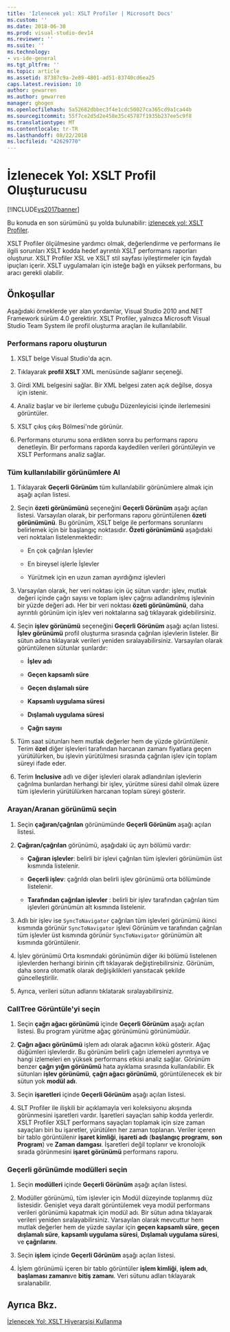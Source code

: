 ```yaml
---
title: 'İzlenecek yol: XSLT Profiler | Microsoft Docs'
ms.custom: ''
ms.date: 2018-06-30
ms.prod: visual-studio-dev14
ms.reviewer: ''
ms.suite: ''
ms.technology:
- vs-ide-general
ms.tgt_pltfrm: ''
ms.topic: article
ms.assetid: 87387c9a-2e89-4801-ad51-83740cd6ea25
caps.latest.revision: 10
author: gewarren
ms.author: gewarren
manager: ghogen
ms.openlocfilehash: 5a52682dbbec3f4e1cdc50027ca365cd9a1ca44b
ms.sourcegitcommit: 55f7ce2d5d2e458e35c45787f1935b237ee5c9f8
ms.translationtype: MT
ms.contentlocale: tr-TR
ms.lasthandoff: 08/22/2018
ms.locfileid: "42629770"
---
```

# <a name="walkthrough-xslt-profiler"></a>İzlenecek Yol: XSLT Profil Oluşturucusu
[!INCLUDE[vs2017banner](../includes/vs2017banner.md)]

Bu konuda en son sürümünü şu yolda bulunabilir: [izlenecek yol: XSLT Profiler](https://docs.microsoft.com/visualstudio/xml-tools/walkthrough-xslt-profiler).  
  
  
XSLT Profiler ölçülmesine yardımcı olmak, değerlendirme ve performans ile ilgili sorunları XSLT kodda hedef ayrıntılı XSLT performans raporları oluşturur. XSLT Profiler XSL ve XSLT stil sayfası iyileştirmeler için faydalı ipuçları içerir. XSLT uygulamaları için isteğe bağlı en yüksek performans, bu aracı gerekli olabilir.  
  
## <a name="prerequisites"></a>Önkoşullar  
 Aşağıdaki örneklerde yer alan yordamlar, Visual Studio 2010 and.NET Framework sürüm 4.0 gerektirir. XSLT Profiler, yalnızca Microsoft Visual Studio Team System ile profil oluşturma araçları ile kullanılabilir.  
  
### <a name="create-the-performance-report"></a>Performans raporu oluşturun  
  
1.  XSLT belge Visual Studio'da açın.  
  
2.  Tıklayarak **profil XSLT** XML menüsünde sağlanır seçeneği.  
  
3.  Girdi XML belgesini sağlar. Bir XML belgesi zaten açık değilse, dosya için istenir.  
  
4.  Analiz başlar ve bir ilerleme çubuğu Düzenleyicisi içinde ilerlemesini görüntüler.  
  
5.  XSLT çıkış çıkış Bölmesi'nde görünür.  
  
6.  Performans oturumu sona erdikten sonra bu performans raporu denetleyin. Bir performans raporda kaydedilen verileri görüntüleyin ve XSLT Performans analiz sağlar.  
  
### <a name="get-all-the-available-views"></a>Tüm kullanılabilir görünümlere Al  
  
1.  Tıklayarak **Geçerli Görünüm** tüm kullanılabilir görünümlere almak için aşağı açılan listesi.  
  
2.  Seçin **özeti görünümünü** seçeneğini **Geçerli Görünüm** aşağı açılan listesi. Varsayılan olarak, bir performans raporu görüntülenen **özeti görünümünü**. Bu görünüm, XSLT belge ile performans sorunlarını belirlemek için bir başlangıç noktasıdır. **Özeti görünümünü** aşağıdaki veri noktaları listelenmektedir:  
  
    -   En çok çağrılan İşlevler  
  
    -   En bireysel işlerle İşlevler  
  
    -   Yürütmek için en uzun zaman ayırdığınız işlevleri  
  
3.  Varsayılan olarak, her veri noktası için üç sütun vardır: işlev, mutlak değeri içinde çağrı sayısı ve toplam işlev çağrısı adlandırılmış işlevinin bir yüzde değeri adı. Her bir veri noktası **özeti görünümünü**, daha ayrıntılı görünüm için işlev veri noktalarına sağ tıklayarak gidebilirsiniz.  
  
4.  Seçin **işlev görünümü** seçeneğini **Geçerli Görünüm** aşağı açılan listesi. **İşlev görünümü** profil oluşturma sırasında çağrılan işlevlerin listeler. Bir sütun adına tıklayarak verileri yeniden sıralayabilirsiniz. Varsayılan olarak görüntülenen sütunlar şunlardır:  
  
    -   **İşlev adı**  
  
    -   **Geçen kapsamlı süre**  
  
    -   **Geçen dışlamalı süre**  
  
    -   **Kapsamlı uygulama süresi**  
  
    -   **Dışlamalı uygulama süresi**  
  
    -   **Çağrı sayısı**  
  
5.  Tüm saat sütunları hem mutlak değerler hem de yüzde görüntülenir. Terim **özel** diğer işlevleri tarafından harcanan zamanı fiyatlara geçen yürütülürken, bu işlevin yürütülmesi sırasında çağrılan işlev için toplam süreyi ifade eder.  
  
6.  Terim **Inclusive** adlı ve diğer işlevleri olarak adlandırılan işlevlerin çağrılma bunlardan herhangi bir işlev, yürütme süresi dahil olmak üzere tüm işlevlerin yürütülürken harcanan toplam süreyi gösterir.  
  
### <a name="select-callercallee-view"></a>Arayan/Aranan görünümü seçin  
  
1.  Seçin **çağıran/çağrılan** görünümünde **Geçerli Görünüm** aşağı açılan listesi.  
  
2.  **Çağıran/çağrılan** görünümü, aşağıdaki üç ayrı bölümü vardır:  
  
    -   **Çağıran işlevler**: belirli bir işlevi çağrılan tüm işlevleri görünümün üst kısmında listelenir.  
  
    -   **Geçerli işlev**: çağrıldı olan belirli işlev görünümü orta bölümünde listelenir.  
  
    -   **Tarafından çağrılan işlevler** : belirli bir işlev tarafından çağrılan tüm işlevleri görünümün alt kısmında listelenir.  
  
3.  Adlı bir işlev ise `SyncToNavigator` çağrılan tüm işlevleri görünümü ikinci kısmında görünür `SyncToNavigator` işlevi Görünüm ve tarafından çağrılan tüm işlevler üst kısmında görünür `SyncToNavigator` görünümün alt kısmında görüntülenir.  
  
4.  İşlev görünümü Orta kısmındaki görünümün diğer iki bölümü listelenen işlevlerden herhangi birinin çift tıklayarak değiştirebilirsiniz. Görünüm, daha sonra otomatik olarak değişiklikleri yansıtacak şekilde güncelleştirilir.  
  
5.  Ayrıca, verileri sütun adlarını tıklatarak sıralayabilirsiniz.  
  
### <a name="select-calltree-view"></a>CallTree Görüntüle'yi seçin  
  
1.  Seçin **çağrı ağacı görünümü** içinde **Geçerli Görünüm** aşağı açılan listesi. Bu program yürütme ağaç görünümünü görünümüdür.  
  
2.  **Çağrı ağacı görünümü** işlem adı olarak ağacının kökü gösterir. Ağaç düğümleri işlevlerdir. Bu görünüm belirli çağrı izlemeleri ayrıntıya ve hangi izlemeleri en yüksek performans etkisi analiz sağlar. Görünüm benzer **çağrı yığın görünümü** hata ayıklama sırasında kullanılabilir. Ek sütunları **işlev görünümü**, **çağrı ağacı görünümü**, görüntülenecek ek bir sütun yok **modül adı**.  
  
3.  Seçin **işaretleri** içinde **Geçerli Görünüm** aşağı açılan listesi.  
  
4.  SLT Profiler ile ilişkili bir açıklamayla veri koleksiyonu akışında görünmesini işaretleri vardır. İşaretleri sayaçları sahip kodda yerlerdir. XSLT Profiler XSLT performans sayaçları toplamak için size zaman sayaçları biri bu işaretler, yürütülen her zaman toplanan. Veriler içeren bir tablo görüntülenir **işaret kimliği**, **işareti adı** (**başlangıç programı**, **son Program**) ve  **Zaman damgası**. İşaretleri değil toplanır ve kronolojik sırada görünmesini **işaret görünümü** performans raporu.  
  
### <a name="select-modules-in-the-current-view"></a>Geçerli görünümde modülleri seçin  
  
1.  Seçin **modülleri** içinde **Geçerli Görünüm** aşağı açılan listesi.  
  
2.  Modüller görünümü, tüm işlevler için Modül düzeyinde toplanmış düz listesidir. Genişlet veya daralt görüntülemek veya modül performans verileri görünümü kapatmak için modül adı. Bir sütun adına tıklayarak verileri yeniden sıralayabilirsiniz. Varsayılan olarak mevcuttur hem mutlak değerler hem de yüzde sayılar için **geçen kapsamlı süre**, **geçen dışlamalı süre**, **kapsamlı uygulama süresi**, **Dışlamalı uygulama süresi**, ve **çağrılarını**.  
  
3.  Seçin **işlem** içinde **Geçerli Görünüm** aşağı açılan listesi.  
  
4.  İşlem görünümü içeren bir tablo görüntüler **işlem kimliği**, **işlem adı**, **başlaması zamanı**ve **bitiş zamanı**. Veri sütunu adları tıklayarak sıralanabilir.  
  
## <a name="see-also"></a>Ayrıca Bkz.  
 [İzlenecek Yol: XSLT Hiyerarşisi Kullanma](../xml-tools/walkthrough-using-xslt-hierarchy.md)



